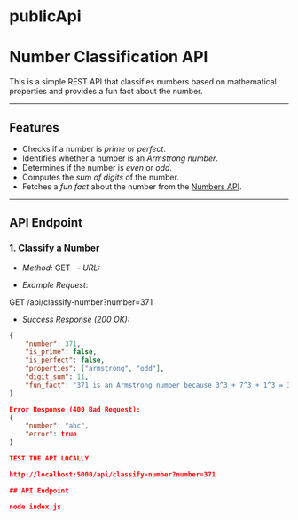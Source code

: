 # publicApi
# Number Classification API  

This is a simple REST API that classifies numbers based on mathematical properties and provides a fun fact about the number.  

---

## Features  
- Checks if a number is *prime* or *perfect*.  
- Identifies whether a number is an *Armstrong number*.  
- Determines if the number is *even* or *odd*.  
- Computes the *sum of digits* of the number.  
- Fetches a *fun fact* about the number from the [Numbers API](http://numbersapi.com/).  

---

## API Endpoint  

### 1. Classify a Number  
- *Method:* GET  
- *URL:*

- *Example Request:*

GET /api/classify-number?number=371

- *Success Response (200 OK):*  
```json
{
    "number": 371,
    "is_prime": false,
    "is_perfect": false,
    "properties": ["armstrong", "odd"],
    "digit_sum": 11,
    "fun_fact": "371 is an Armstrong number because 3^3 + 7^3 + 1^3 = 371"
}

Error Response (400 Bad Request):
{
    "number": "abc",
    "error": true
}

TEST THE API LOCALLY 

http://localhost:5000/api/classify-number?number=371

## API Endpoint  

node index.js

